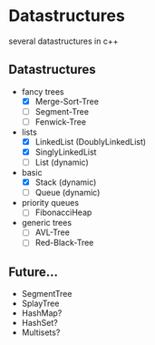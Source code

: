 # Datastructures
several datastructures in c++

## Datastructures
- fancy trees
    - [x] Merge-Sort-Tree
    - [ ] Segment-Tree
    - [ ] Fenwick-Tree
- lists
    - [x] LinkedList (DoublyLinkedList)
    - [x] SinglyLinkedList
    - [ ] List (dynamic)
- basic
    - [x] Stack (dynamic)
    - [ ] Queue (dynamic)
- priority queues
    - [ ] FibonacciHeap
- generic trees
    - [ ] AVL-Tree
    - [ ] Red-Black-Tree

## Future...
- SegmentTree
- SplayTree
- HashMap?
- HashSet?
- Multisets?
